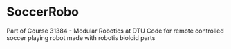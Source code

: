 # SoccerRobo
Part of Course 31384 - Modular Robotics at DTU
Code for remote controlled soccer playing robot made with robotis bioloid parts
